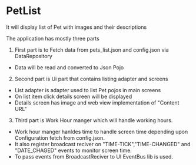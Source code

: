 # PetList
It will display list of Pet with images and their descriptions

The application has mostly three parts
1. First part is to Fetch data from pets_list.json and config.json via DataRepository
  - Data will be read and converted to Json Pojo
   
2. Second part is Ui part that contains listing adapter and screens
  - List adapter is adapter used to list Pet pojos in main screens
  - On list item click details screen will be displayed 
  - Details screen has image and web view implementation of "Content URL" 
  
3. Third part is Work Hour manger which will handle working hours.
  - Work hour manger hanldes time to handle screen time depending upon Configuration fetch from config.json.
  - It also register broadcast reciver on "TIME-TICK","TIME-CHANGED" and "DATE_CHAGED" events to monitor screen time.
  - To pass events from BroadcastReciver to UI EventBus lib is used.

